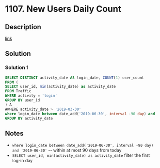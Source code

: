 # 1107. New Users Daily Count

## Description

[link](https://leetcode.com/problems/new-users-daily-count/)


## Solution
### Solution 1
```SQL
SELECT DISTINCT activity_date AS login_date, COUNT(1) user_count
FROM (
SELECT user_id, min(activity_date) as activity_date
FROM Traffic
WHERE activity = 'login'
GROUP BY user_id
) A
#WHERE activity_date > '2019-03-30' 
where login_date between date_add('2019-06-30', interval -90 day) and '2019-06-30'
GROUP BY activity_date
```

## Notes

- ```where login_date between date_add('2019-06-30', interval -90 day) and '2019-06-30'``` -- within at most 90 days from today
- ```SELECT user_id, min(activity_date) as activity_date``` filter the first log-in day
